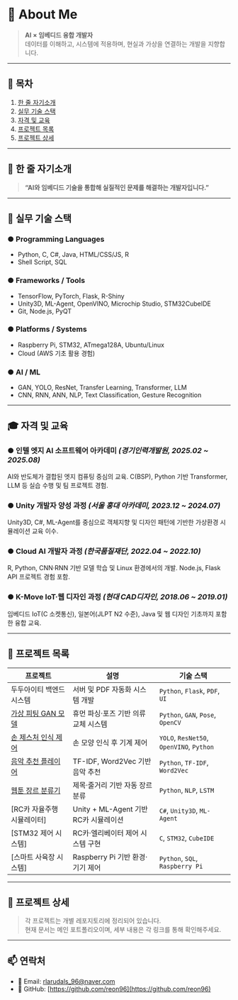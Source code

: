 # 👋 About Me

> **AI × 임베디드 융합 개발자**  
> 데이터를 이해하고, 시스템에 적용하며, 현실과 가상을 연결하는 개발을 지향합니다.

---

## 📌 목차

1. [한 줄 자기소개](#-한-줄-자기소개)
2. [실무 기술 스택](#-실무-기술-스택)
3. [자격 및 교육](#-자격-및-교육)
4. [프로젝트 목록](#-프로젝트-목록)
5. [프로젝트 상세](#-프로젝트-상세)

---

## 💬 한 줄 자기소개

> **“AI와 임베디드 기술을 통합해 실질적인 문제를 해결하는 개발자입니다.”**

---

## 🔧 실무 기술 스택

### ● Programming Languages
- Python, C, C#, Java, HTML/CSS/JS, R
- Shell Script, SQL

### ● Frameworks / Tools
- TensorFlow, PyTorch, Flask, R-Shiny
- Unity3D, ML-Agent, OpenVINO, Microchip Studio, STM32CubeIDE
- Git, Node.js, PyQT

### ● Platforms / Systems
- Raspberry Pi, STM32, ATmega128A, Ubuntu/Linux
- Cloud (AWS 기초 활용 경험)

### ● AI / ML
- GAN, YOLO, ResNet, Transfer Learning, Transformer, LLM
- CNN, RNN, ANN, NLP, Text Classification, Gesture Recognition

---

## 🎓 자격 및 교육

### ● 인텔 엣지 AI 소프트웨어 아카데미 *(경기인력개발원, 2025.02 ~ 2025.08)*  
AI와 반도체가 결합된 엣지 컴퓨팅 중심의 교육. C(BSP), Python 기반 Transformer, LLM 등 실습 수행 및 팀 프로젝트 경험.

### ● Unity 개발자 양성 과정 *(서울 홍대 아카데미, 2023.12 ~ 2024.07)*  
Unity3D, C#, ML-Agent를 중심으로 객체지향 및 디자인 패턴에 기반한 가상환경 시뮬레이션 교육 이수.

### ● Cloud AI 개발자 과정 *(한국품질재단, 2022.04 ~ 2022.10)*  
R, Python, CNN·RNN 기반 모델 학습 및 Linux 환경에서의 개발. Node.js, Flask API 프로젝트 경험 포함.

### ● K-Move IoT·웹 디자인 과정 *(현대 CAD디자인, 2018.06 ~ 2019.01)*  
임베디드 IoT(C 소켓통신), 일본어(JLPT N2 수준), Java 및 웹 디자인 기초까지 포함한 융합 교육.

---

## 📁 프로젝트 목록

| 프로젝트 | 설명 | 기술 스택 |
|----------|------|-----------|
| 두두아이티 백엔드 시스템 | 서버 및 PDF 자동화 시스템 개발 | `Python`, `Flask`, `PDF`, `UI` |
| [가상 피팅 GAN 모델](https://github.com/Reon96/seeot) | 휴먼 파싱·포즈 기반 의류 교체 시스템 | `Python`, `GAN`, `Pose`, `OpenCV` |
| [손 제스처 인식 제어](https://github.com/david1597-embedded/aumo_reco_project) | 손 모양 인식 후 기계 제어 | `YOLO`, `ResNet50`, `OpenVINO`, `Python` |
| [음악 추천 플레이어](https://github.com/Reon96/RecommendNCS) | TF-IDF, Word2Vec 기반 음악 추천 | `Python`, `TF-IDF`, `Word2Vec` |
| [웹툰 장르 분류기](https://github.com/Reon96/webtoon_project) | 제목·줄거리 기반 자동 장르 분류 | `Python`, `NLP`, `LSTM` |
| [RC카 자율주행 시뮬레이터] | Unity + ML-Agent 기반 RC카 시뮬레이션 | `C#`, `Unity3D`, `ML-Agent` |
| [STM32 제어 시스템] | RC카·엘리베이터 제어 시스템 구현 | `C`, `STM32`, `CubeIDE` |
| [스마트 사육장 시스템] | Raspberry Pi 기반 환경·기기 제어 | `Python`, `SQL`, `Raspberry Pi` |

---

## 📌 프로젝트 상세

> 각 프로젝트는 개별 레포지토리에 정리되어 있습니다.  
> 현재 문서는 메인 포트폴리오이며, 세부 내용은 각 링크를 통해 확인해주세요.

---

## 📫 연락처

- 📧 Email: rlarudals_96@naver.com  
- 🐙 GitHub: [https://github.com/reon96](https://github.com/reon96)
